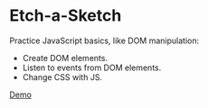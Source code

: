 # Etch-a-Sketch
Practice JavaScript basics, like DOM manipulation:
- Create DOM elements.
- Listen to events from DOM elements.
- Change CSS with JS.

[Demo]()